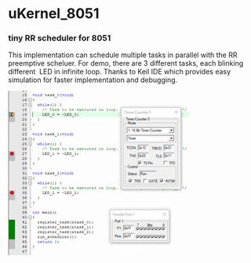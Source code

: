 # uKernel_8051

### tiny RR scheduler for 8051

This implementation can schedule multiple tasks in parallel with the RR preemptive scheluer. For demo, there are 3 different tasks, each blinking different  LED in infinite loop. Thanks to Keil IDE which provides easy simulation for faster implementation and debugging.

![Screenshot](https://raw.githubusercontent.com/SunEmTech/uKernel_8051/master/uKernel_8051.gif)
